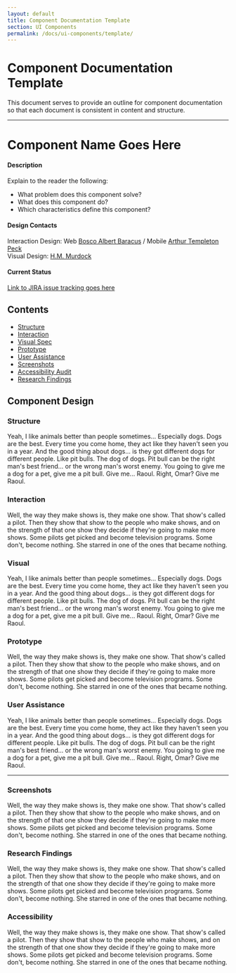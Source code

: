 ```yaml
---
layout: default
title: Component Documentation Template
section: UI Components
permalink: /docs/ui-components/template/
---
```

[JIRA link]: http://jira.pearsoncmg.com/

# Component Documentation Template

This document serves to provide an outline for component documentation so that each document is consistent in content and structure.

---

# Component Name Goes Here

#### Description
Explain to the reader the following:
* What problem does this component solve?
* What does this component do?
* Which characteristics define this component?

#### Design Contacts
Interaction Design: Web [Bosco Albert Baracus](mailto:ubaraba@pearson.com) / Mobile [Arthur Templeton Peck](mailto:upeckart@pearson.com)  
Visual Design: [H.M. Murdock](mailto:umurdhm@pearson.com)

#### Current Status
[Link to JIRA issue tracking goes here][JIRA Link]

## Contents
* [Structure](#structure)
* [Interaction](#interaction)
* [Visual Spec](#visual)
* [Prototype](#prototype)
* [User Assistance](#ua)
* [Screenshots](#screenshots)
* [Accessibility Audit](#accessibility)
* [Research Findings](#research)


## Component Design

### <a id="structure"></a>Structure
Yeah, I like animals better than people sometimes... Especially dogs. Dogs are the best. Every time you come home, they act like they haven't seen you in a year. And the good thing about dogs... is they got different dogs for different people. Like pit bulls. The dog of dogs. Pit bull can be the right man's best friend... or the wrong man's worst enemy. You going to give me a dog for a pet, give me a pit bull. Give me... Raoul. Right, Omar? Give me Raoul.

### <a id="interaction"></a>Interaction
Well, the way they make shows is, they make one show. That show's called a pilot. Then they show that show to the people who make shows, and on the strength of that one show they decide if they're going to make more shows. Some pilots get picked and become television programs. Some don't, become nothing. She starred in one of the ones that became nothing.

### <a id="visual"></a>Visual
Yeah, I like animals better than people sometimes... Especially dogs. Dogs are the best. Every time you come home, they act like they haven't seen you in a year. And the good thing about dogs... is they got different dogs for different people. Like pit bulls. The dog of dogs. Pit bull can be the right man's best friend... or the wrong man's worst enemy. You going to give me a dog for a pet, give me a pit bull. Give me... Raoul. Right, Omar? Give me Raoul.

### <a id="prototype"></a>Prototype
Well, the way they make shows is, they make one show. That show's called a pilot. Then they show that show to the people who make shows, and on the strength of that one show they decide if they're going to make more shows. Some pilots get picked and become television programs. Some don't, become nothing. She starred in one of the ones that became nothing.

### <a id="ua"></a>User Assistance
Yeah, I like animals better than people sometimes... Especially dogs. Dogs are the best. Every time you come home, they act like they haven't seen you in a year. And the good thing about dogs... is they got different dogs for different people. Like pit bulls. The dog of dogs. Pit bull can be the right man's best friend... or the wrong man's worst enemy. You going to give me a dog for a pet, give me a pit bull. Give me... Raoul. Right, Omar? Give me Raoul.

---

### <a id="screenshots"></a>Screenshots
Well, the way they make shows is, they make one show. That show's called a pilot. Then they show that show to the people who make shows, and on the strength of that one show they decide if they're going to make more shows. Some pilots get picked and become television programs. Some don't, become nothing. She starred in one of the ones that became nothing.

### <a id="research"></a>Research Findings
Well, the way they make shows is, they make one show. That show's called a pilot. Then they show that show to the people who make shows, and on the strength of that one show they decide if they're going to make more shows. Some pilots get picked and become television programs. Some don't, become nothing. She starred in one of the ones that became nothing.

### <a id="accessibility"></a>Accessibility
Well, the way they make shows is, they make one show. That show's called a pilot. Then they show that show to the people who make shows, and on the strength of that one show they decide if they're going to make more shows. Some pilots get picked and become television programs. Some don't, become nothing. She starred in one of the ones that became nothing.
